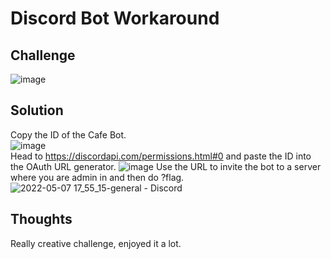 # Discord Bot Workaround
## Challenge
![image](https://user-images.githubusercontent.com/63440532/167287665-39827b59-11e8-4efd-98fd-4d85b238b0e1.png)
## Solution
Copy the ID of the Cafe Bot.\
![image](https://user-images.githubusercontent.com/63440532/167334023-e30e2f6e-7947-4d62-9fe4-9fbe899d0518.png)\
Head to https://discordapi.com/permissions.html#0 and paste the ID into the OAuth URL generator.
![image](https://user-images.githubusercontent.com/63440532/167287659-68986ba7-b4a0-4d7c-bf45-3ccc24ec0355.png)
Use the URL to invite the bot to a server where you are admin in and then do ?flag.
![2022-05-07 17_55_15-general - Discord](https://user-images.githubusercontent.com/63440532/167334184-df2f9a29-a885-4a27-99c9-310b9d9f38b6.png)
## Thoughts
Really creative challenge, enjoyed it a lot. 
